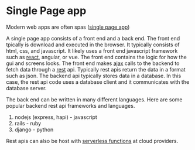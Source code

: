 # Single Page app
Modern web apps are often spas ([single page app](https://en.wikipedia.org/wiki/Single-page_application))

A single page app consists of a front end and a back end. 
The front end tpically is download and executed in the browser. It typically consists of html, css, and javascript. It likely uses a front end javascript framework such as [react](https://reactjs.org/), angular, or vue.  The front end contains the logic for how the gui and screens looks.
The front end  makes [ajax](https://developer.mozilla.org/en-US/docs/Web/Guide/AJAX/Getting_Started) calls to the backend to fetch data through a [rest](https://developer.mozilla.org/en-US/docs/Glossary/REST) api.  Typically rest apis return the data in a format such as json.  The backend api typically stores data in a database. In this case, the rest api code uses a database client and it communicates with the database server.    


The back end can be written in many different languages. Here are some popular backend rest api frameworks and languages.  
1. nodejs (express, hapi) - javascript 
2. rails - ruby 
3. django - python

Rest apis can also be host with [serverless functions](https://github.com/andrewt3000/web_development#serverless-functions) at cloud providers.  
